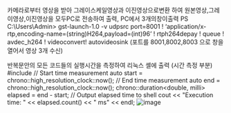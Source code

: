 카메라로부터 영상을 받아 그레이스케일영상과 이진영상으로변환 하여
원본영상,그레이영상,이진영상을 모두PC로 전송하여 출력, PC에서 3개의창이출력
PS C:\Users\Admin> gst-launch-1.0 -v udpsrc port=8001 ! ‘application/x-rtp,encoding-name=(string)H264,payload=(int)96’ ! rtph264depay ! queue ! avdec_h264 ! videoconvert! autovideosink
(포트를 8001,8002,8003 으로 창을 열어서 영상 3개 수신)

반복문안의 모든 코드들의 실행시간을 측정하여 리눅스 셸에 출력 (시간 측정 부분)
#include <chrono>
// Start time measurement
        auto start = chrono::high_resolution_clock::now();
        // End time measurement
        auto end = chrono::high_resolution_clock::now();
        chrono::duration<double, milli> elapsed = end - start;
        // Output elapsed time to shell
        cout << "Execution time: " << elapsed.count() << " ms" << endl;
![image](https://github.com/user-attachments/assets/075fe785-da7e-456d-952c-0558a12024c0)
